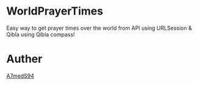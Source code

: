 # WorldPrayerTimes
Easy way to get prayer times over the world from API using URLSession &amp; Qibla using Qibla compass! 





# Auther
[A7medS94](https://github.com/A7medS94)
